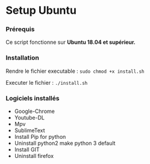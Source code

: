 # Setup Ubuntu

### Prérequis

Ce script fonctionne sur **Ubuntu 18.04 et supérieur.**

### Installation

Rendre le fichier executable : `sudo chmod +x install.sh`

Executer le fichier : `./install.sh`

### Logiciels installés

* Google-Chrome
* Youtube-DL
* Mpv
* SublimeText
* Install Pip for python
* Uninstall python2 make python 3 default
* Install GIT
* Uninstall firefox
